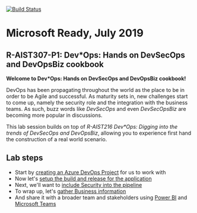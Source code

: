 [![Build Status](https://dev.azure.com/DevStarOpsSandbox/devsecopsbiz-session/_apis/build/status/GitHub_LabMDBuild?branchName=master)](https://dev.azure.com/DevStarOpsSandbox/devsecopsbiz-session/_build/latest?definitionId=12&branchName=master)

# Microsoft Ready, July 2019
## R-AIST307-P1: Dev*Ops: Hands on DevSecOps and DevOpsBiz cookbook 

**Welcome to Dev*Ops: Hands on DevSecOps and DevOpsBiz cookbook!**

DevOps has been propagating throughout the world as the place to be in order to be Agile and successful. 
As maturity sets in, new challenges start to come up, namely the security role and the integration with the business teams. 
As such, buzz words like _DevSecOps_ and even _DevSecOpsBiz_ are becoming more popular in discussions. 

This lab session builds on top of _R-AIST216 Dev*Ops: Digging into the trends of DevSecOps and DevOpsBiz_, allowing you to experience first hand the construction of a real world scenario.

## Lab steps
* Start by [creating an Azure DevOps Project](0.md) for us to work with
* Now let's [setup the build and release for the application](1.md)
* Next, we'll want to [include Security into the pipeline](2.md)
* To wrap up, let's [gather Business information](3.md)
* And share it with a broader team and stakeholders using [Power BI](4.md) and [Microsoft Teams](5.md) 
